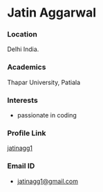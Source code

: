# Jatin Aggarwal

### Location

Delhi India.

### Academics

Thapar University, Patiala

### Interests

- passionate in coding

### Profile Link

[jatinagg1](https://github.com/jatinagg1)

### Email ID

- jatinagg1@gmail.com